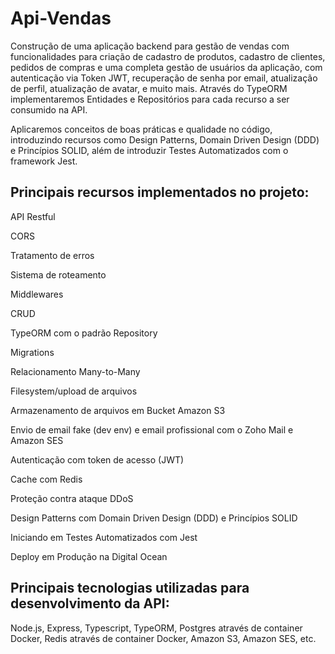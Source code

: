 # Api-Vendas

Construção de uma aplicação backend para gestão de vendas com funcionalidades para criação de cadastro de produtos, cadastro de clientes, pedidos de compras e uma completa gestão de usuários da aplicação, com autenticação via Token JWT, recuperação de senha por email, atualização de perfil, atualização de avatar, e muito mais. Através do TypeORM implementaremos Entidades e Repositórios para cada recurso a ser consumido na API.



Aplicaremos conceitos de boas práticas e qualidade no código, introduzindo recursos como Design Patterns, Domain Driven Design (DDD) e Princípios SOLID, além de introduzir Testes Automatizados com o framework Jest.



## Principais recursos implementados no projeto:



API Restful

CORS

Tratamento de erros

Sistema de roteamento

Middlewares

CRUD

TypeORM com o padrão Repository

Migrations

Relacionamento Many-to-Many

Filesystem/upload de arquivos

Armazenamento de arquivos em Bucket Amazon S3

Envio de email fake (dev env) e email profissional com o Zoho Mail e Amazon SES

Autenticação com token de acesso (JWT)

Cache com Redis

Proteção contra ataque DDoS

Design Patterns com Domain Driven Design (DDD) e Princípios SOLID

Iniciando em Testes Automatizados com Jest

Deploy em Produção na Digital Ocean




## Principais tecnologias utilizadas para desenvolvimento da API: 


Node.js, Express, Typescript, TypeORM, Postgres através de container Docker, Redis através de container Docker, Amazon S3, Amazon SES, etc.

